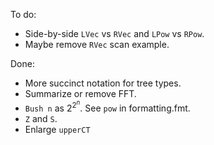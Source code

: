 
To do:

*   Side-by-side `LVec` vs `RVec` and `LPow` vs `RPow`.
*   Maybe remove `RVec` scan example.

Done:

*   More succinct notation for tree types.
*   Summarize or remove FFT.
*   `Bush n` as $2^{2^n}$. See `pow` in formatting.fmt.
*   `Z` and `S`.
*   Enlarge `upperCT`
